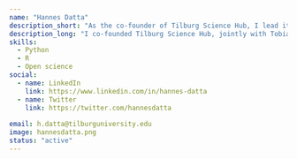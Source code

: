 ```yaml
---
name: "Hannes Datta"
description_short: "As the co-founder of Tilburg Science Hub, I lead its strategic development and push our technical infrastructure to the next level"
description_long: "I co-founded Tilburg Science Hub, jointly with Tobias Klein, back in 2019. As a marketing professor, I had recently stumbled upon the reproducible science movement and was sold immediately. As I convinced colleagues and friends about the merits of open science, I realized how difficult it was for many of them to actually learn doing open science. The nascent idea of improving how we teach open science to students and faculty ultimately became what today is Tilburg Science Hub. On a day-to-day basis, I head Tilburg Science Hub's technical development - think of me as the CTO (who still loves to code a lot himself!). I also coordinate Tilburg Science Hub's strategic development, and am frequently approached for talks about our platform."
skills: 
  - Python 
  - R
  - Open science
social:
  - name: LinkedIn
    link: https://www.linkedin.com/in/hannes-datta
  - name: Twitter
    link: https://twitter.com/hannesdatta
    
email: h.datta@tilburguniversity.edu
image: hannesdatta.png
status: "active"
---
```


